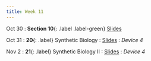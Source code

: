```yaml
---
title: Week 11
---
```


Oct 30
: **Section 10**{: .label .label-green}
[Slides](#)

Oct 31
: **20**{: .label} Synthetic Biology
  : [Slides](#)
: _Device 4_

Nov 2
: **21**{: .label} Synthetic Biology II
  : [Slides](#)
: _Device 4_
